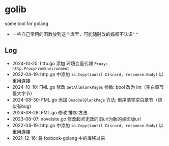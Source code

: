 # golib
some tool for golang

- 一些自己常用的函数放到这个库里，可能随时改的妈都不认识^_^


## Log

- 2024-10-25: http.go 添加 环境变量代理 `Proxy: http.ProxyFromEnvironment`
- 2022-04-19: http.go 中添加 `io.Copy(ioutil.Discard, response.Body)` 以重用连接
- 2024-10-10: FML.go 修改 `GetAllBlankPages` 参数: bool 改为 int（空白章节最大字节）
- 2024-08-30: FML.go 添加 `DescDelBlankPage` 方法: 倒序清空空白章节（貌似有bug）
- 2024-08-28: FML.go 修改 排序 方法
- 2023-08-07: novelsite.go 修改起点无效的旧url为新的桌面版url
- 2022-04-19: http.go 中添加 `io.Copy(ioutil.Discard, response.Body)` 以重用连接
- 2021-12-16: 将 foxbook-golang 中的库移过来

